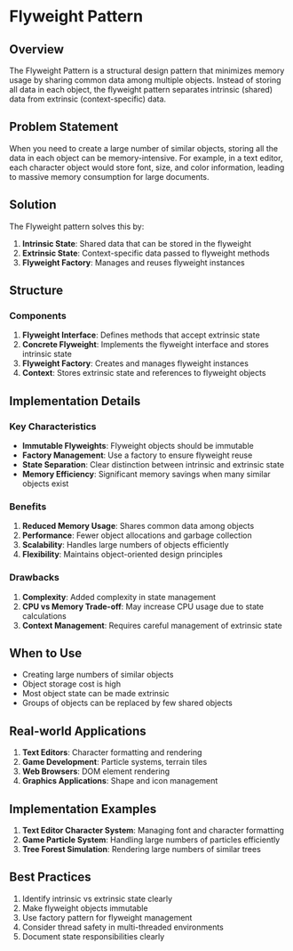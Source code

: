 # Flyweight Pattern

## Overview
The Flyweight Pattern is a structural design pattern that minimizes memory usage by sharing common data among multiple objects. Instead of storing all data in each object, the flyweight pattern separates intrinsic (shared) data from extrinsic (context-specific) data.

## Problem Statement
When you need to create a large number of similar objects, storing all the data in each object can be memory-intensive. For example, in a text editor, each character object would store font, size, and color information, leading to massive memory consumption for large documents.

## Solution
The Flyweight pattern solves this by:
1. **Intrinsic State**: Shared data that can be stored in the flyweight
2. **Extrinsic State**: Context-specific data passed to flyweight methods
3. **Flyweight Factory**: Manages and reuses flyweight instances

## Structure

### Components
1. **Flyweight Interface**: Defines methods that accept extrinsic state
2. **Concrete Flyweight**: Implements the flyweight interface and stores intrinsic state
3. **Flyweight Factory**: Creates and manages flyweight instances
4. **Context**: Stores extrinsic state and references to flyweight objects

## Implementation Details

### Key Characteristics
- **Immutable Flyweights**: Flyweight objects should be immutable
- **Factory Management**: Use a factory to ensure flyweight reuse
- **State Separation**: Clear distinction between intrinsic and extrinsic state
- **Memory Efficiency**: Significant memory savings when many similar objects exist

### Benefits
1. **Reduced Memory Usage**: Shares common data among objects
2. **Performance**: Fewer object allocations and garbage collection
3. **Scalability**: Handles large numbers of objects efficiently
4. **Flexibility**: Maintains object-oriented design principles

### Drawbacks
1. **Complexity**: Added complexity in state management
2. **CPU vs Memory Trade-off**: May increase CPU usage due to state calculations
3. **Context Management**: Requires careful management of extrinsic state

## When to Use
- Creating large numbers of similar objects
- Object storage cost is high
- Most object state can be made extrinsic
- Groups of objects can be replaced by few shared objects

## Real-world Applications
1. **Text Editors**: Character formatting and rendering
2. **Game Development**: Particle systems, terrain tiles
3. **Web Browsers**: DOM element rendering
4. **Graphics Applications**: Shape and icon management

## Implementation Examples
1. **Text Editor Character System**: Managing font and character formatting
2. **Game Particle System**: Handling large numbers of particles efficiently
3. **Tree Forest Simulation**: Rendering large numbers of similar trees

## Best Practices
1. Identify intrinsic vs extrinsic state clearly
2. Make flyweight objects immutable
3. Use factory pattern for flyweight management
4. Consider thread safety in multi-threaded environments
5. Document state responsibilities clearly